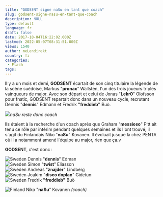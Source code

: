 ```yaml
---
title: "GODSENT signe naSu en tant que coach"
slug: godsent-signe-nasu-en-tant-que-coach
description: NULL
type: default
language: fr
draft: false
date: 2017-10-04T16:22:02.000Z
lastmod: 2022-05-07T08:31:51.000Z
views: 1540
author: neLendirekt
country: fi
categories:
 - Flash
tags:
---
```

Il y a un mois et demi, **GODSENT** écartait de son cinq titulaire la légende de la scène suédoise, Markus "**pronax**" Wallsten, l'un des trois joueurs triples vainqueurs de major. Avec son départ et celui de Jonas "**Lekr0**" Olofsson pour fnatic, GODSENT repartait donc dans un nouveau cycle, recrutant Dennis "**dennis**" Edmann et Fredrik **"freddieb"** Buö.

![](https://flickshot-ue.s3.eu-west-2.amazonaws.com/flickshot/article/59d50321d52e4/images/hj91DMhIfKoP0YYsTEaZT6I32W1HTZuEjTQnoC5r.jpeg)_naSu reste donc coach_

Ils étaient à la recherche d'un coach après que Graham "**messioso**" Pitt ait tenu ce rôle par intérim pendant quelques semaines et ils l'ont trouvé, il s'agit du Finlandais Niko "**naSu**" Kovanen. Il évoluait jusque là chez PENTA où il a notamment amené l'équipe au major, rien que ça.v

**GODSENT**, c'est donc : 

![Sweden](/images/countries/se.svg)⁠ Dennis "**dennis**" Edman  
![Sweden](/images/countries/se.svg)⁠ Simon "**twist**" Eliasson  
![Sweden](/images/countries/se.svg)⁠ Andreas "**znajder**" Lindberg  
![Sweden](/images/countries/se.svg)⁠ Joakim "**disco doplan**" Gidetun  
![Sweden](/images/countries/se.svg)⁠ Fredrik **"freddieb"** Buö

![Finland](/images/countries/fi.svg)⁠ Niko "**naSu**" Kovanen _(coach)_
